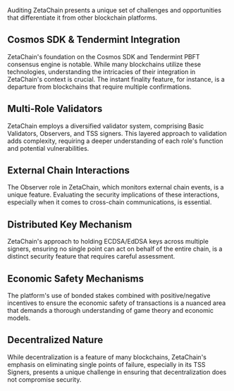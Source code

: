 Auditing ZetaChain presents a unique set of challenges and opportunities that differentiate it from other blockchain platforms.

## Cosmos SDK & Tendermint Integration

ZetaChain's foundation on the Cosmos SDK and Tendermint PBFT consensus engine is notable. While many blockchains utilize these technologies, understanding the intricacies of their integration in ZetaChain's context is crucial. The instant finality feature, for instance, is a departure from blockchains that require multiple confirmations.

## Multi-Role Validators

ZetaChain employs a diversified validator system, comprising Basic Validators, Observers, and TSS signers. This layered approach to validation adds complexity, requiring a deeper understanding of each role's function and potential vulnerabilities.

## External Chain Interactions

The Observer role in ZetaChain, which monitors external chain events, is a unique feature. Evaluating the security implications of these interactions, especially when it comes to cross-chain communications, is essential.

## Distributed Key Mechanism

ZetaChain's approach to holding ECDSA/EdDSA keys across multiple signers, ensuring no single point can act on behalf of the entire chain, is a distinct security feature that requires careful assessment.

## Economic Safety Mechanisms

The platform's use of bonded stakes combined with positive/negative incentives to ensure the economic safety of transactions is a nuanced area that demands a thorough understanding of game theory and economic models.

## Decentralized Nature

While decentralization is a feature of many blockchains, ZetaChain's emphasis on eliminating single points of failure, especially in its TSS Signers, presents a unique challenge in ensuring that decentralization does not compromise security.
